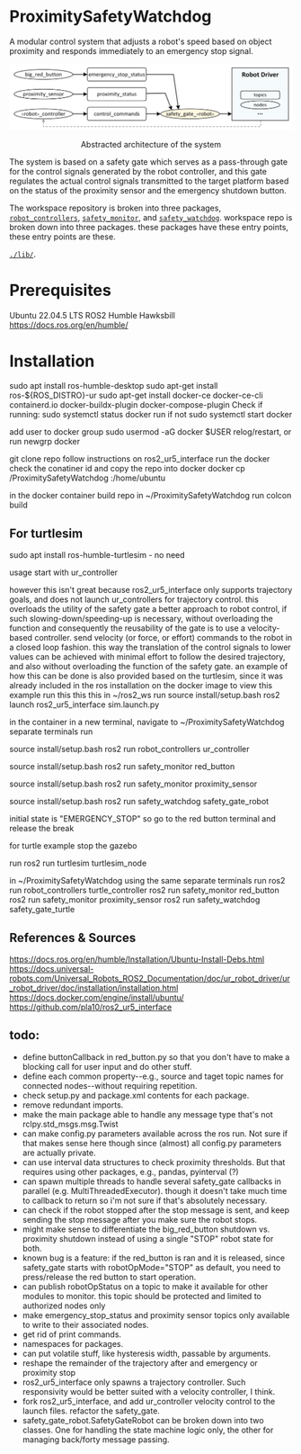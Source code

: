 # ProximitySafetyWatchdog

A modular control system that adjusts a robot's speed based on object proximity and responds immediately to an emergency stop signal.

![-abstractArchitecture-](./architecture.png)
<p style="text-align:center;">Abstracted architecture of the system</p>

The system is based on a safety gate which serves as a pass-through gate for the control signals generated by the robot controller, and this gate regulates the actual control signals transmitted to the target platform based on the status of the proximity sensor and the emergency shutdown button.

The workspace repository is broken into three packages, [`robot_controllers`](./src/robot_controller), [`safety_monitor`](./src/safety_monitor), and [`safety_watchdog`](./src/safety_watchdog).
workspace repo is broken down into three packages. 
these packages have these entry points, 
these entry points are these.

[`./lib/`](./lib/).


# Prerequisites
Ubuntu 22.04.5 LTS
ROS2 Humble Hawksbill https://docs.ros.org/en/humble/

# Installation
sudo apt install ros-humble-desktop
sudo apt-get install ros-${ROS_DISTRO}-ur
sudo apt-get install docker-ce docker-ce-cli containerd.io docker-buildx-plugin docker-compose-plugin
Check if running:
 sudo systemctl status docker
run if not
 sudo systemctl start docker

add user to docker group
 sudo usermod -aG docker $USER
relog/restart, or run
  newgrp docker

git clone repo
follow instructions on ros2_ur5_interface
run the docker
check the conatiner id
and copy the repo into docker
docker cp <SOURCE DIRECTORY>/ProximitySafetyWatchdog <CONTAINER  ID>:/home/ubuntu

in the docker container
build repo
in ~/ProximitySafetyWatchdog run
colcon build

## For turtlesim
sudo apt install ros-humble-turtlesim - no need

usage
start with ur_controller

however this isn't great because ros2_ur5_interface only supports trajectory goals, and does not launch ur_controllers for trajectory control.
this overloads the utility of the safety gate
a better approach to robot control, if such slowing-down/speeding-up is necessary, without overloading the function and consequently the reusability of the gate is to use a velocity-based controller.
send velocity (or force, or effort) commands to the robot in a closed loop fashion.
this way the translation of the control signals to lower values can be achieved with minimal effort to follow the desired trajectory, and also without overloading the function of the safety gate.
an example of how this can be done is also provided based on the turtlesim, since it was already included in the ros installation on the docker image
to view this example run 
this
this
this 
in ~/ros2_ws run
source install/setup.bash
ros2 launch ros2_ur5_interface sim.launch.py

in the container in a new terminal, navigate to ~/ProximitySafetyWatchdog separate terminals run

source install/setup.bash
ros2 run robot_controllers ur_controller

source install/setup.bash
ros2 run safety_monitor red_button

source install/setup.bash
ros2 run safety_monitor proximity_sensor

source install/setup.bash
ros2 run safety_watchdog safety_gate_robot

initial state is "EMERGENCY_STOP" so go to the red button terminal and release the break

for turtle example 
stop the gazebo

run ros2 run turtlesim turtlesim_node

in ~/ProximitySafetyWatchdog using the same separate terminals run
ros2 run robot_controllers turtle_controller
ros2 run safety_monitor red_button
ros2 run safety_monitor proximity_sensor
ros2 run safety_watchdog safety_gate_turtle


## References & Sources
https://docs.ros.org/en/humble/Installation/Ubuntu-Install-Debs.html
https://docs.universal-robots.com/Universal_Robots_ROS2_Documentation/doc/ur_robot_driver/ur_robot_driver/doc/installation/installation.html
https://docs.docker.com/engine/install/ubuntu/
https://github.com/pla10/ros2_ur5_interface


## todo:
- define buttonCallback in red_button.py so that you don't have to make a blocking call for user input and do other stuff.
- define each common property--e.g., source and taget topic names for connected nodes--without requiring repetition.
- check setup.py and package.xml contents for each package.
- remove redundant imports.
- make the main package able to handle any message type that's not rclpy.std_msgs.msg.Twist
- can make config.py parameters available across the ros run. Not sure if that makes sense here though since \(almost\) all config.py parameters are actually private.
- can use interval data structures to check proximity thresholds. But that requires using other packages, e.g., pandas, pyinterval (?)
- can spawn multiple threads to handle several safety_gate callbacks in parallel (e.g. MultiThreadedExecutor). though it doesn't take much time to callback to return so i'm not sure if that's absolutely necessary.
- can check if the robot stopped after the stop message is sent, and keep sending the stop message after you make sure the robot stops.
- might make sense to differentiate the big_red_button shutdown vs. proximity shutdown instead of using a single "STOP" robot state for both. 
- known bug is a feature: if the red_button is ran and it is released, since safety_gate starts with robotOpMode="STOP" as default, you need to press/release the red button to start operation. 
- can publish robotOpStatus on a topic to make it available for other modules to monitor. this topic should be protected and limited to authorized nodes only
- make emergency_stop_status and proximity sensor topics only available to write to their associated nodes.
- get rid of print commands.
- namespaces for packages.
- can put volatile stuff, like hysteresis width, passable by arguments.
- reshape the remainder of the trajectory after and emergency or proximity stop 
- ros2_ur5_interface only spawns a trajectory controller. Such responsivity would be better suited with a velocity controller, I think.
- fork ros2_ur5_interface, and add ur_controller velocity control to the launch files. refactor the safety_gate.
- safety_gate_robot.SafetyGateRobot can be broken down into two classes. One for handling the state machine logic only, the other for managing back/forty message passing.


